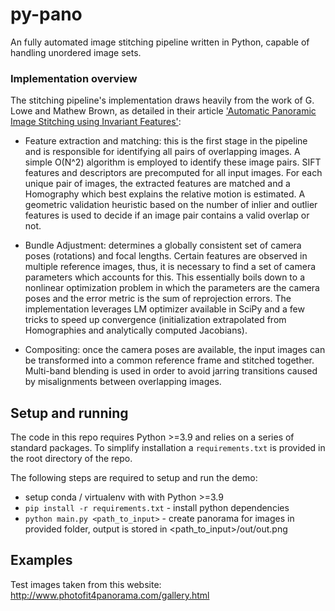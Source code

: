 # py-pano

An fully automated image stitching pipeline written in Python, capable of handling unordered image sets. 

### Implementation overview
The stitching pipeline's implementation draws heavily from the work of G. Lowe and Mathew Brown, as detailed in their article ['Automatic Panoramic Image Stitching using Invariant Features'](http://matthewalunbrown.com/papers/ijcv2007.pdf): 

- Feature extraction and matching: this is the first stage in the pipeline and is responsible for identifying all pairs of overlapping images. A simple O(N^2) algorithm is employed to identify these image pairs. SIFT features and descriptors are precomputed for all input images. For each unique pair of images, the extracted features are matched and a Homography which best explains the relative motion is estimated. A geometric validation heuristic based on the number of inlier and outlier features is used to decide if an image pair contains a valid overlap or not.

- Bundle Adjustment: determines a globally consistent set of camera poses (rotations) and focal lengths. Certain features are observed in multiple reference images, thus, it is necessary to find a set of camera parameters which accounts for this. This essentially boils down to a nonlinear optimization problem in which the parameters are the camera poses and the error metric is the sum of reprojection errors. The implementation leverages LM optimizer available in SciPy and a few tricks to speed up convergence (initialization extrapolated from Homographies and analytically computed Jacobians).

- Compositing: once the camera poses are available, the input images can be transformed into a common reference frame and stitched together. Multi-band blending is used in order to avoid jarring transitions caused by misalignments between overlapping images.   

## Setup and running
The code in this repo requires Python >=3.9 and relies on a series of standard packages. To simplify installation a `requirements.txt` is provided in the root directory of the repo.  

The following steps are required to setup and run the demo: 
- setup conda / virtualenv with with Python >=3.9 
- `pip install -r requirements.txt` - install python dependencies 
- `python main.py <path_to_input>` - create panorama for images in provided folder, output is stored in <path_to_input>/out/out.png

## Examples 
Test images taken from this website: http://www.photofit4panorama.com/gallery.html



